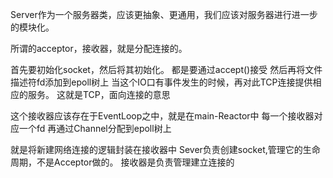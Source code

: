 Server作为一个服务器类，应该更抽象、更通用，我们应该对服务器进行进一步的模块化。

所谓的acceptor，接收器，就是分配连接的。


首先要初始化socket，然后将其初始化。
都是要通过accept()接受
然后再将文件描述符fd添加到epoll树上
当这个IO口有事件发生的时候，再对此TCP连接提供相应的服务。
这就是TCP，面向连接的意思

这个接收器应该存在于EventLoop之中，就是在main-Reactor中
每一个接收器对应一个fd
再通过Channel分配到epoll树上

就是将新建网络连接的逻辑封装在接收器中
Sever负责创建socket,管理它的生命周期，不是Acceptor做的。
接收器是负责管理建立连接的
